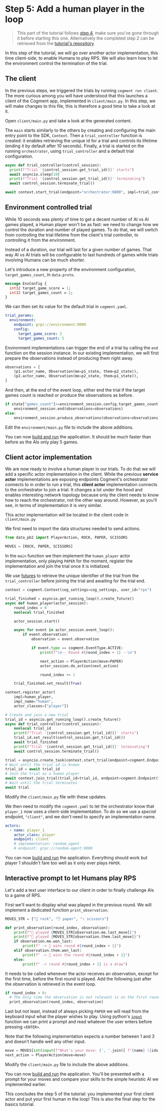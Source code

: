 # Step 5: Add a human player in the loop

> This part of the tutorial follows [step 4](./4-heuristic-player.md), make sure you've gone through it before starting this one. Alternatively the completed step 2 can be retrieved from the [tutorial's repository](https://github.com/cogment/cogment-tutorial-rps).

In this step of the tutorial, we will go over another actor implementation, this time client-side, to enable Humans to play RPS. We will also learn how to let the environment control the termination of the trial.

## The client

In the previous steps, we triggered the trials by running `cogment run client`. The more curious among you will have understood that this launches a client of the Cogment app, implemented in `client/main.py`. In this step, we will make changes to this file, this is therefore a good time to take a look at it.

Open `client/main.py` and take a look at the generated content.

The `main` starts similarly to the others by creating and configuring the main entry point to the SDK, `Context`. Then a `trial_controller` function is created: it enables retrieving the unique id for a trial and controls its lifetime (ending it by default after 10 seconds). Finally, a trial is started on the running `orchestrator`, using `trial_controller` and a default trial configuration.

```python
async def trial_controller(control_session):
  print(f"Trial '{control_session.get_trial_id()}' starts")
  await asyncio.sleep(10)
  print(f"Trial '{control_session.get_trial_id()}' terminating")
  await control_session.terminate_trial()

await context.start_trial(endpoint="orchestrator:9000", impl=trial_controller, trial_config=TrialConfig())
```

## Environment controlled trial

While 10 seconds was plenty of time to get a decent number of AI vs AI games played, a Human player won't be as fast: we need to change how we control the duration and number of played games. To do that, we will switch from controlling the trial lifetime from the client's trial controller, to controlling it from the environment.

Instead of a duration, our trial will last for a given number of games. That way AI vs AI trials will be configurable to last hundreds of games while trials involving Humans can be much shorter.

Let's introduce a new property of the environment configuration, `target_games_count`, in `data.proto`.

```proto
message EnvConfig {
  int32 target_game_score = 1;
  int32 target_games_count = 2;
}
```

We can then set its value for the default trial in `cogment.yaml`.

```yaml
trial_params:
  environment:
    endpoint: grpc://environment:9000
    config:
      target_game_score: 2
      target_games_count: 5
```

Environment implementations can trigger the end of a trial by calling the `end` function on the session instance. In our existing implementation, we will first prepare the observations instead of producing them right away.

```python
observations = [
    (p1.actor_name, Observation(me=p1_state, them=p2_state)),
    (p2.actor_name, Observation(me=p2_state, them=p1_state)),
]
```

And then, at the end of the event loop, either end the trial if the target games count is reached or produce the observations as before.

```python
if state["games_count"]>=environment_session.config.target_games_count:
    environment_session.end(observations=observations)
else:
    environment_session.produce_observations(observations=observations)
```

Edit the `environment/main.py` file to include the above additions.

You can now [build and run](./1-bootstrap-and-data-structures.md#building-and-running-the-app) the application. It should be much faster than before as the AIs only play 5 games.

## Client actor implementation

We are now ready to involve a human player in our trials. To do that we will add a specific actor implementation in the client. While the previous **service actor** implementations are exposing endpoints Cogment's orchestrator connects to in order to run a trial, this **client actor** implementation connects to the orchestrator to join a trial. It changes a lot under the hood and enables interesting network topology because only the client needs to know how to reach the orchestrator, not the other way around. However, as you'll see, in terms of implementation it is very similar.

This actor implementation will be located in the client code in `client/main.py`

We first need to import the data structures needed to send actions.

```python
from data_pb2 import PlayerAction, ROCK, PAPER, SCISSORS

MOVES = [ROCK, PAPER, SCISSORS]
```

In the `main` function we then implement the `human_player` actor implementation, only playing `PAPER` for the moment, register the implementation and join the trial once it is initialized.

We use [futures](https://docs.python.org/3.7/library/asyncio-future.html) to retrieve the unique identifier of the trial from the `trial_controller` before joining the trial and awaiting for the trial end.

```python
context = cogment.Context(cog_settings=cog_settings, user_id="rps")

trial_finished = asyncio.get_running_loop().create_future()
async def human_player(actor_session):
    round_index = 0
    nonlocal trial_finished

    actor_session.start()

    async for event in actor_session.event_loop():
        if event.observation:
            observation = event.observation

            if event.type == cogment.EventType.ACTIVE:
                print(f"\n-- Round #{round_index + 1} --\n")

                next_action = PlayerAction(move=PAPER)
                actor_session.do_action(next_action)

                round_index += 1

    trial_finished.set_result(True)

context.register_actor(
    impl=human_player,
    impl_name="human",
    actor_classes=["player"])

# Create and join a new trial
trial_id = asyncio.get_running_loop().create_future()
async def trial_controller(control_session):
    nonlocal trial_id
    print(f"Trial '{control_session.get_trial_id()}' starts")
    trial_id.set_result(control_session.get_trial_id())
    await trial_finished
    print(f"Trial '{control_session.get_trial_id()}' terminating")
    await control_session.terminate_trial()

trial = asyncio.create_task(context.start_trial(endpoint=cogment.Endpoint("orchestrator:9000"), impl=trial_controller, trial_config=TrialConfig()))
# Wait until the trial id is known
trial_id = await trial_id
# Join the trial as a human player
await context.join_trial(trial_id=trial_id, endpoint=cogment.Endpoint("orchestrator:9000"), impl_name="human")
# Wait until the trial terminates
await trial
```

Modify the `client/main.py` file with these updates.

We then need to modify the `cogment.yaml` to let the orchestrator know that `player_1` now uses a client-side implementation. To do so we use a _special_ endpoint, `"client"`, and we don't need to specify an implementation name.

```yaml
actors:
  - name: player_1
    actor_class: player
    endpoint: client
    # implementation: random_agent
    # endpoint: grpc://random-agent:9000
```

You can now [build and run](./1-bootstrap-and-data-structures.md#building-and-running-the-app) the application. Everything should work but player 1 shouldn't fare too well as it only ever plays `PAPER`.

## Interactive prompt to let Humans play RPS

Let's add a text user interface to our client in order to finally challenge AIs to a game of RPS.

First we'll want to display what was played in the previous round. We will implement a dedicated function `print_observation`.

```python
MOVES_STR = ["👊 rock", "✋ paper", "✌️ scissors"]

def print_observation(round_index, observation):
    print(f"🧑 played {MOVES_STR[observation.me.last_move]}")
    print(f"🤖 played {MOVES_STR[observation.them.last_move]}")
    if observation.me.won_last:
        print(f" -> 🧑 wins round #{round_index + 1}")
    elif observation.them.won_last:
        print(f" -> 🤖 wins the round #{round_index + 1}")
    else:
        print(f" -> round #{round_index + 1} is a draw")
```

It needs to be called whenever the actor receives an observation, except for the first time, before the first round is played. Add the following just after the observation is retrieved in the event loop.

```python
if round_index > 0:
  # The only time the observation is not relevant is on the first round of the first game
  print_observation(round_index, observation)
```

Last but not least, instead of always picking `PAPER` we will read from the keyboard input what the player wishes to play. Using python's [`input`](https://docs.python.org/3.7/library/functions.html#input) function we can print a prompt and read whatever the user enters before pressing `<ENTER>`.

Note that the following implementation expects a number between 1 and 3 and doesn't handle well any other input.

```python
move = MOVES[int(input(f"What's your move: {', '.join([ f"{name} ({idx + 1})" for idx, name in enumerate(MOVES_STR)])} ? "))]
next_action = PlayerAction(move=move)
```

Modify the `client/main.py` file to include the above additions.

You can now [build and run](./1-bootstrap-and-data-structures.md#building-and-running-the-app) the application. You'll be presented with a prompt for your moves and compare your skills to the simple heuristic AI we implemented earlier.

This concludes the step 5 of the tutorial: you implemented your first client actor and put your first human in the loop! This is also the final step for the basics tutorial.
